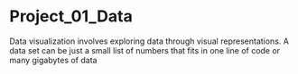 # Project_01_Data
Data visualization involves exploring data through visual representations.
A data set can be just a small list of numbers that fits in one line of code or many gigabytes of data
